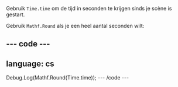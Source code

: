 Gebruik `Time.time` om de tijd in seconden te krijgen sinds je scène is gestart.

Gebruik `Mathf.Round` als je een heel aantal seconden wilt:

--- code ---
---
language: cs
---
Debug.Log(Mathf.Round(Time.time));
--- /code ---


